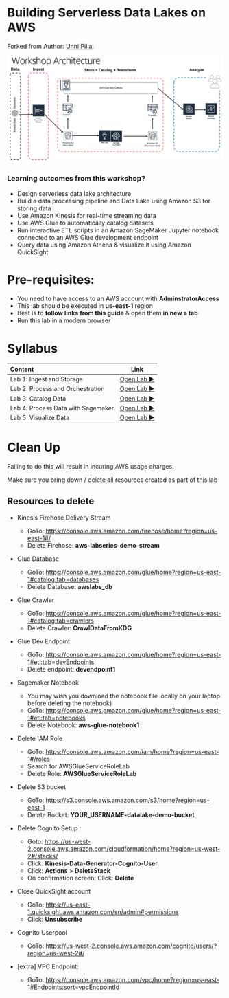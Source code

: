 # Building Serverless Data Lakes on AWS
Forked from Author: [Unni Pillai](github.com/unnipillai/techfest-building-serverless-datalake-on-aws) 

![Architecture Diagram](./img/unnik-techfest-2019-lab-architecture.png)

### Learning outcomes from this workshop?
* Design serverless data lake architecture
* Build a data processing pipeline and Data Lake using Amazon S3 for storing data
* Use Amazon Kinesis for real-time streaming data
* Use AWS Glue to automatically catalog datasets
* Run interactive ETL scripts in an Amazon SageMaker Jupyter notebook connected to an AWS Glue development endpoint
* Query data using Amazon Athena & visualize it using Amazon QuickSight

# Pre-requisites:  
* You need to have access to an AWS account with **AdminstratorAccess**
* This lab should be executed in **us-east-1** region
* Best is to **follow links from this  guide** & open them **in new a tab**
* Run this lab in a modern browser

# Syllabus

|Content| Link|
|:-----|:--:|
|Lab 1: Ingest and Storage |[Open Lab :arrow_forward:](./lab1)|
|Lab 2: Process and Orchestration |[Open Lab :arrow_forward:](./lab2)|
|Lab 3: Catalog Data |[Open Lab :arrow_forward:](./lab3)|
|Lab 4: Process Data with Sagemaker |[Open Lab :arrow_forward:](./lab4)|
|Lab 5: Visualize Data |[Open Lab :arrow_forward:](./lab5)|

# Clean Up

Failing to do this will result in incuring AWS usage charges.

Make sure you bring down / delete all resources created as part of this lab

## Resources to delete
* Kinesis Firehose Delivery Stream
	* GoTo: https://console.aws.amazon.com/firehose/home?region=us-east-1#/
	* Delete Firehose:  **aws-labseries-demo-stream**
* Glue Database
	* GoTo: https://console.aws.amazon.com/glue/home?region=us-east-1#catalog:tab=databases
	* Delete Database: **awslabs_db**
* Glue Crawler
	* GoTo: https://console.aws.amazon.com/glue/home?region=us-east-1#catalog:tab=crawlers
	* Delete Crawler: **CrawlDataFromKDG**
* Glue Dev Endpoint
	* GoTo: https://console.aws.amazon.com/glue/home?region=us-east-1#etl:tab=devEndpoints
	* Delete endpoint: **devendpoint1**
* Sagemaker Notebook
	* You may wish you download the notebook file locally on your laptop before deleting the notebook)
	* GoTo: https://console.aws.amazon.com/glue/home?region=us-east-1#etl:tab=notebooks
	* Delete Notebook: **aws-glue-notebook1**
* Delete IAM Role
	* GoTo: https://console.aws.amazon.com/iam/home?region=us-east-1#/roles
	* Search for AWSGlueServiceRoleLab
	* Delete Role: **AWSGlueServiceRoleLab**
* Delete S3 bucket
	* GoTo: https://s3.console.aws.amazon.com/s3/home?region=us-east-1
	* Delete Bucket: **YOUR_USERNAME-datalake-demo-bucket**
* Delete Cognito Setup :
	* Goto: https://us-west-2.console.aws.amazon.com/cloudformation/home?region=us-west-2#/stacks/
	* Click: **Kinesis-Data-Generator-Cognito-User**
	* Click: **Actions** > **DeleteStack**
	* On confirmation screen: Click: **Delete**
* Close QuickSight account
	* GoTo: https://us-east-1.quicksight.aws.amazon.com/sn/admin#permissions
	* Click: **Unsubscribe**
* Cognito Userpool
	* GoTo: https://us-west-2.console.aws.amazon.com/cognito/users/?region=us-west-2#/

* [extra] VPC Endpoint: 
	* GoTo: https://console.aws.amazon.com/vpc/home?region=us-east-1#Endpoints:sort=vpcEndpointId
	
